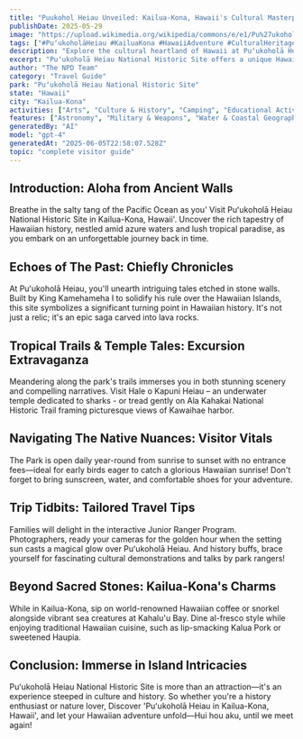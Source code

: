 ```yaml
---
title: "Puukohol Heiau Unveiled: Kailua-Kona, Hawaii's Cultural Masterpiece"
publishDate: 2025-05-29
image: "https://upload.wikimedia.org/wikipedia/commons/e/e1/Pu%27ukohol%C4%81_Heiau_National_Historic_Site2.jpg"
tags: ["#PuʻukoholāHeiau #KailuaKona #HawaiiAdventure #CulturalHeritage #NatureLover #IslandIntricacies #AlohaSpirit #HistoricalSite"]
description: "Explore the cultural heartland of Hawaii at Puʻukoholā Heiau National Historic Site. Delve deep into history and discover stunning natural beauty in Kailua-K..."
excerpt: "Puʻukoholā Heiau National Historic Site offers a unique Hawaiian heritage experience. This comprehensive guide shares tips on how to make the most of your visit."
author: "The NPD Team"
category: "Travel Guide"
park: "Puʻukoholā Heiau National Historic Site"
state: "Hawaii"
city: "Kailua-Kona"
activities: ["Arts", "Culture & History", "Camping", "Educational Activities", "Fishing & Hunting", "Guided & Self-Guided Tours", "Hiking & Trekking", "Wildlife Viewing"]
features: ["Astronomy", "Military & Weapons", "Water & Coastal Geography", "Science", "Innovation & Industry", "Art", "Music & Literature", "Wildlife & Conservation", "Transportation", "U.S. Wars & Conflicts", "People & Identity", "Cultural Heritage & Society", "Natural Features & Ecosystems"]
generatedBy: "AI"
model: "gpt-4"
generatedAt: "2025-06-05T22:58:07.528Z"
topic: "complete visitor guide"
---
```


## Introduction: Aloha from Ancient Walls
Breathe in the salty tang of the Pacific Ocean as you' Visit Puʻukoholā Heiau National Historic Site in Kailua-Kona, Hawaii'. Uncover the rich tapestry of Hawaiian history, nestled amid azure waters and lush tropical paradise, as you embark on an unforgettable journey back in time.

## Echoes of The Past: Chiefly Chronicles
At Puʻukoholā Heiau, you'll unearth intriguing tales etched in stone walls. Built by King Kamehameha I to solidify his rule over the Hawaiian Islands, this site symbolizes a significant turning point in Hawaiian history. It's not just a relic; it's an epic saga carved into lava rocks.

## Tropical Trails & Temple Tales: Excursion Extravaganza
Meandering along the park's trails immerses you in both stunning scenery and compelling narratives. Visit Hale o Kapuni Heiau – an underwater temple dedicated to sharks - or tread gently on Ala Kahakai National Historic Trail framing picturesque views of Kawaihae harbor.
 
## Navigating The Native Nuances: Visitor Vitals
The Park is open daily year-round from sunrise to sunset with no entrance fees—ideal for early birds eager to catch a glorious Hawaiian sunrise! Don't forget to bring sunscreen, water, and comfortable shoes for your adventure.

## Trip Tidbits: Tailored Travel Tips
Families will delight in the interactive Junior Ranger Program. Photographers, ready your cameras for the golden hour when the setting sun casts a magical glow over Puʻukoholā Heiau. And history buffs, brace yourself for fascinating cultural demonstrations and talks by park rangers!

## Beyond Sacred Stones: Kailua-Kona's Charms
While in Kailua-Kona, sip on world-renowned Hawaiian coffee or snorkel alongside vibrant sea creatures at Kahalu'u Bay. Dine al-fresco style while enjoying traditional Hawaiian cuisine, such as lip-smacking Kalua Pork or sweetened Haupia.

## Conclusion: Immerse in Island Intricacies
Puʻukoholā Heiau National Historic Site is more than an attraction—it's an experience steeped in culture and history. So whether you're a history enthusiast or nature lover, Discover 'Puʻukoholā Heiau in Kailua-Kona, Hawaii', and let your Hawaiian adventure unfold—Hui hou aku, until we meet again!